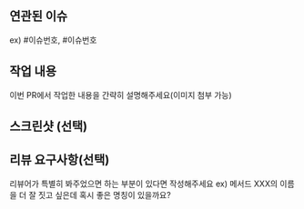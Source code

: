 ## 연관된 이슈
ex) #이슈번호, #이슈번호

## 작업 내용
이번 PR에서 작업한 내용을 간략히 설명해주세요(이미지 첨부 가능)

## 스크린샷 (선택)

## 리뷰 요구사항(선택)
리뷰어가 특별히 봐주었으면 하는 부분이 있다면 작성해주세요
 ex) 메서드 XXX의 이름을 더 잘 짓고 싶은데 혹시 좋은 명칭이 있을까요?

